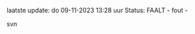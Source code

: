 laatste update: 
do 09-11-2023 13:28   uur 
Status: FAALT - fout - 
<div class="service R">svn</div>